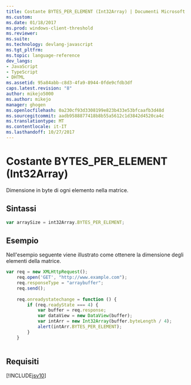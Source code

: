 ```yaml
---
title: Costante BYTES_PER_ELEMENT (Int32Array) | Documenti Microsoft
ms.custom: 
ms.date: 01/18/2017
ms.prod: windows-client-threshold
ms.reviewer: 
ms.suite: 
ms.technology: devlang-javascript
ms.tgt_pltfrm: 
ms.topic: language-reference
dev_langs:
- JavaScript
- TypeScript
- DHTML
ms.assetid: 95a84abb-c8d3-4fa9-8944-0fde9cfdb3df
caps.latest.revision: "8"
author: mikejo5000
ms.author: mikejo
manager: ghogen
ms.openlocfilehash: 0a230cf93d3308199e823b433e53bfcaafb3d48d
ms.sourcegitcommit: aadb9588877418b8b55a5612c1d3842d4520ca4c
ms.translationtype: MT
ms.contentlocale: it-IT
ms.lasthandoff: 10/27/2017
---
```

# <a name="bytesperelement-constant-int32array"></a>Costante BYTES_PER_ELEMENT (Int32Array)
Dimensione in byte di ogni elemento nella matrice.  
  
## <a name="syntax"></a>Sintassi  
  
```JavaScript  
var arraySize = int32Array.BYTES_PER_ELEMENT;  
```  
  
## <a name="example"></a>Esempio  
 Nell'esempio seguente viene illustrato come ottenere la dimensione degli elementi della matrice.  
  
```JavaScript  
var req = new XMLHttpRequest();  
    req.open('GET', "http://www.example.com");  
    req.responseType = "arraybuffer";  
    req.send();  
  
    req.onreadystatechange = function () {  
        if (req.readyState === 4) {  
            var buffer = req.response;  
            var dataView = new DataView(buffer);  
            var intArr = new Int32Array(buffer.byteLength / 4);  
            alert(intArr.BYTES_PER_ELEMENT);  
        }  
    }  
  
```  
  
## <a name="requirements"></a>Requisiti  
 [!INCLUDE[jsv10](../../javascript/reference/includes/jsv10-md.md)]